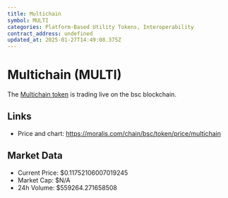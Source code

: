 ```yaml
---
title: Multichain
symbol: MULTI
categories: Platform-Based Utility Tokens, Interoperability
contract_address: undefined
updated_at: 2025-01-27T14:49:08.375Z
---
```


# Multichain (MULTI)
The [Multichain token](https://moralis.com/chain/bsc/token/price/multichain) is trading live on the bsc blockchain.

## Links
- Price and chart: https://moralis.com/chain/bsc/token/price/multichain

## Market Data
- Current Price: $0.11752106007019245
- Market Cap: $N/A
- 24h Volume: $559264.271658508
